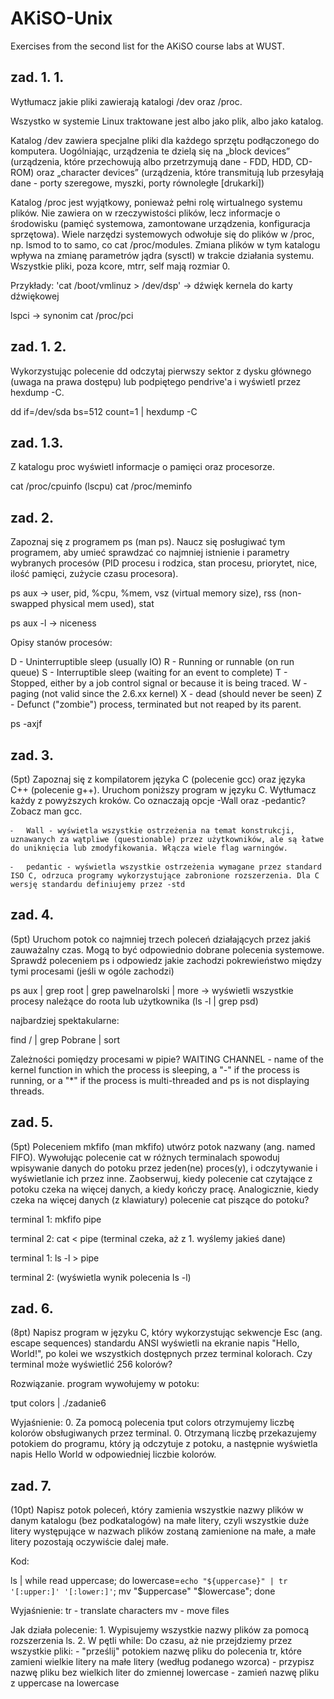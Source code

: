 # AKiSO-Unix
Exercises from the second list for the AKiSO course labs at WUST.

## zad. 1. 1.
Wytłumacz jakie pliki zawierają katalogi /dev oraz /proc. 

Wszystko w systemie Linux traktowane jest albo jako plik, albo jako katalog. 

Katalog /dev zawiera specjalne pliki dla każdego sprzętu podłączonego do komputera. Uogólniając, urządzenia te dzielą się na „block devices” (urządzenia, które przechowują albo przetrzymują dane - FDD, HDD, CD-ROM) oraz „character devices” (urządzenia, które transmitują lub przesyłają dane - porty szeregowe, myszki, porty równoległe [drukarki])

Katalog /proc jest wyjątkowy, ponieważ pełni rolę wirtualnego systemu plików. Nie zawiera on w rzeczywistości plików, lecz informacje o środowisku (pamięć systemowa, zamontowane urządzenia, konfiguracja sprzętowa). Wiele narzędzi systemowych odwołuje się do plików w /proc, np. lsmod to to samo, co cat /proc/modules. Zmiana plików w tym katalogu wpływa na zmianę parametrów jądra (sysctl) w trakcie działania systemu. Wszystkie pliki, poza kcore, mtrr, self mają rozmiar 0.

Przykłady: 
'cat /boot/vmlinuz > /dev/dsp' 
-> dźwięk kernela do karty dźwiękowej

lspci 
-> synonim cat /proc/pci

## zad. 1. 2.
Wykorzystując polecenie dd odczytaj pierwszy sektor z dysku głównego (uwaga na prawa dostępu) lub podpiętego pendrive'a i wyświetl przez hexdump -C. 

dd if=/dev/sda bs=512 count=1 | hexdump -C

## zad. 1.3.
Z katalogu proc wyświetl informacje o pamięci oraz procesorze.

cat /proc/cpuinfo (lscpu)
cat /proc/meminfo

## zad. 2.
Zapoznaj się z programem ps (man ps). Naucz się posługiwać tym programem, aby umieć sprawdzać co najmniej istnienie i parametry wybranych procesów (PID procesu i rodzica, stan procesu, priorytet, nice, ilość pamięci, zużycie czasu procesora).

ps aux 
-> user, pid, %cpu, %mem, vsz (virtual memory size), rss (non-swapped physical mem used), stat

ps aux -l 
-> niceness

Opisy stanów procesów:

D - Uninterruptible sleep (usually IO)
R - Running or runnable (on run queue)
S - Interruptible sleep (waiting for an event to complete)
T - Stopped, either by a job control signal or because it is being traced.
W - paging (not valid since the 2.6.xx kernel)
X - dead (should never be seen)
Z - Defunct ("zombie") process, terminated but not reaped by its parent.

ps -axjf

## zad. 3.
(5pt) Zapoznaj się z kompilatorem języka C (polecenie gcc) oraz języka C++ (polecenie g++). Uruchom poniższy program w języku C. Wytłumacz każdy z powyższych kroków. Co oznaczają opcje -Wall oraz -pedantic? Zobacz man gcc.

	⁃	Wall - wyświetla wszystkie ostrzeżenia na temat konstrukcji, uznawanych za wątpliwe (questionable) przez użytkowników, ale są łatwe do uniknięcia lub zmodyfikowania. Włącza wiele flag warningów.

	⁃	pedantic - wyświetla wszystkie ostrzeżenia wymagane przez standard ISO C, odrzuca programy wykorzystujące zabronione rozszerzenia. Dla C wersję standardu definiujemy przez -std

## zad. 4.
(5pt) Uruchom potok co najmniej trzech poleceń działających przez jakiś zauważalny czas. Mogą to być odpowiednio dobrane polecenia systemowe. Sprawdź poleceniem ps i odpowiedz jakie zachodzi pokrewieństwo między tymi procesami (jeśli w ogóle zachodzi)

ps aux | grep root | grep pawelnarolski | more -> wyświetli wszystkie procesy należące do roota lub użytkownika (ls -l | grep psd)

najbardziej spektakularne:

find / | grep Pobrane | sort 

Zależności pomiędzy procesami w pipie?
WAITING CHANNEL - name of the kernel function in which the process is sleeping, a "-" if the process is running, or a "*" if the process is multi-threaded and ps is not displaying threads.

## zad. 5.
(5pt) Poleceniem mkfifo (man mkfifo) utwórz potok nazwany (ang. named FIFO). Wywołując polecenie cat w różnych terminalach spowoduj wpisywanie danych do potoku przez jeden(ne) proces(y), i odczytywanie i wyświetlanie ich przez inne. Zaobserwuj, kiedy polecenie cat czytające z potoku czeka na więcej danych, a kiedy kończy pracę. Analogicznie, kiedy czeka na więcej danych (z klawiatury) polecenie cat piszące do potoku?

terminal 1:
mkfifo pipe

terminal 2:
cat < pipe
(terminal czeka, aż z 1. wyślemy jakieś dane)

terminal 1:
ls -l > pipe

terminal 2:
(wyświetla wynik polecenia ls -l)

## zad. 6.
(8pt) Napisz program w języku C, który wykorzystując sekwencje Esc (ang. escape sequences) standardu ANSI wyświetli na ekranie napis "Hello, World!", po kolei we wszystkich dostępnych przez terminal kolorach. Czy terminal może wyświetlić 256 kolorów?

Rozwiązanie.
program wywołujemy w potoku:

tput colors | ./zadanie6

Wyjaśnienie:
	0.	Za pomocą polecenia tput colors otrzymujemy liczbę kolorów obsługiwanych przez terminal.
	0.	Otrzymaną liczbę przekazujemy potokiem do programu, który ją odczytuje z potoku, a następnie wyświetla napis Hello World w odpowiedniej liczbie kolorów.

## zad. 7.
(10pt) Napisz potok poleceń, który zamienia wszystkie nazwy plików w danym katalogu (bez podkatalogów) na małe litery, czyli wszystkie duże litery występujące w nazwach plików zostaną zamienione na małe, a małe litery pozostają oczywiście dalej małe.

Kod: 

ls | while read uppercase; do lowercase=`echo "${uppercase}" | tr '[:upper:]' '[:lower:]'`; mv "$uppercase" "$lowercase"; done

Wyjaśnienie:
tr - translate characters
mv - move files

Jak działa polecenie:
	1.	Wypisujemy wszystkie nazwy plików za pomocą rozszerzenia ls.
	2.	W pętli while: Do czasu, aż nie przejdziemy przez wszystkie pliki: - "prześlij" potokiem nazwę pliku do polecenia tr, które zamieni wielkie litery na małe litery (według podanego wzorca) - przypisz nazwę pliku bez wielkich liter do zmiennej lowercase - zamień nazwę pliku z uppercase na lowercase
